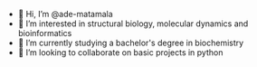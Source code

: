 - 👋 Hi, I’m @ade-matamala
- 👀 I’m interested in structural biology, molecular dynamics and bioinformatics
- 🌱 I’m currently studying a bachelor's degree in biochemistry
- 💞️ I’m looking to collaborate on basic projects in python

<!---
ade-matamala/ade-matamala is a ✨ special ✨ repository because its `README.md` (this file) appears on your GitHub profile.
You can click the Preview link to take a look at your changes.
--->

